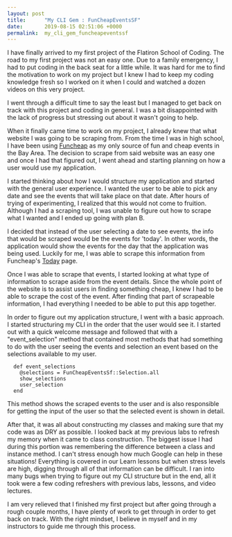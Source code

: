 ```yaml
---
layout: post
title:      "My CLI Gem : FunCheapEventsSF"
date:       2019-08-15 02:51:06 +0000
permalink:  my_cli_gem_funcheapeventssf
---
```



I have finally arrived to my first project of the Flatiron School of Coding. The road to my first project was not an easy one. Due to a family emergency, I had to put coding in the back seat for a little while. It was hard for me to find the motivation to work on my project but I knew I had to keep my coding knowledge fresh so I worked on it when I could and watched a dozen videos on this very project.

I went through a difficult time to say the least but I managed to get back on track with this project and coding in general. I was a bit disappointed with the lack of progress but stressing out about it wasn't going to help.

When it finally came time to work on my project, I already knew that what website I was going to be scraping from. From the time I was in high school, I have been using [Funcheap](https://sf.funcheap.com/) as my only source of fun and cheap events in the Bay Area. The decision to scrape from said website was an easy one and once I had that figured out, I went ahead and starting planning on how a user would use my application. 

I started thinking about how I would structure my application and started with the general user experience. I wanted the user to be able to pick any date and see the events that will take place on that date. After hours of trying of experimenting, I realized that this would not come to fruition. Although I had a scraping tool, I was unable to figure out how to scrape what I wanted and I ended up going with plan B. 

I decided that instead of the user selecting a date to see events, the info that would be scraped would be the events for 'today'. In other words, the application would show the events for the day that the application was being used. Luckily for me, I was able to scrape this information from Funcheap's [Today](https://sf.funcheap.com/today/) page. 

Once I was able to scrape that events, I started looking at what type of information to scrape aside from the event details. Since the whole point of the website is to assist users in finding something cheap, I knew I had to be able to scrape the cost of the event. After finding that part of scrapeable information, I had everything I needed to be able to put this app together. 

In order to figure out my application structure, I went with a basic approach. I started structuring my CLI in the order that the user would see it. I started out with a quick welcome message and followed that with a "event_selection" method that contained most methods that had something to do with the user seeing the events and selection an event based on the selections available to my user. 

```
  def event_selections
    @selections = FunCheapEventsSf::Selection.all
    show_selections
    user_selection
  end

```

This method shows the scraped events to the user and is also responsible for getting the input of the user so that the selected event is shown in detail. 

After that, it was all about constructing my classes and making sure that my code was as DRY as possible. I looked back at my previous labs to refresh my memory when it came to class construction. The biggest issue I had during this portion was remembering the difference between a class and instance method. I can't stress enough how much Google can help in these situations! Everything is covered in our Learn lessons but when stress levels are high, digging through all of that information can be difficult. I ran into many bugs when trying to figure out my CLI structure but in the end, all it took were a few coding refreshers with previous labs, lessons, and video lectures. 

I am very relieved that I finished my first project but after going through a rough couple months, I have plenty of work to get through in order to get back on track. With the right mindset, I believe in myself and in my instructors to guide me through this process.



